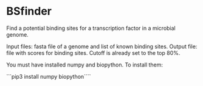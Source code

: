 # BSfinder
Find a potential binding sites for a transcription factor in a microbial genome.

Input files: fasta file of a genome and list of known binding sites.
Output file: file with scores for binding sites. Cutoff is already set to the top 80%. 

You must have installed numpy and biopython. 
To install them: 

```pip3 install numpy biopython````
